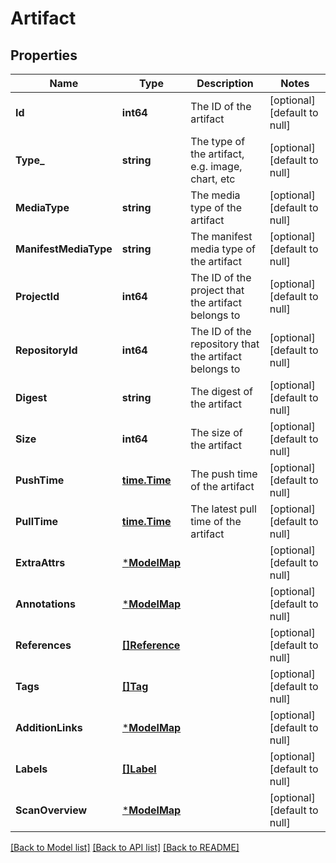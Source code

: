 # Artifact

## Properties
Name | Type | Description | Notes
------------ | ------------- | ------------- | -------------
**Id** | **int64** | The ID of the artifact | [optional] [default to null]
**Type_** | **string** | The type of the artifact, e.g. image, chart, etc | [optional] [default to null]
**MediaType** | **string** | The media type of the artifact | [optional] [default to null]
**ManifestMediaType** | **string** | The manifest media type of the artifact | [optional] [default to null]
**ProjectId** | **int64** | The ID of the project that the artifact belongs to | [optional] [default to null]
**RepositoryId** | **int64** | The ID of the repository that the artifact belongs to | [optional] [default to null]
**Digest** | **string** | The digest of the artifact | [optional] [default to null]
**Size** | **int64** | The size of the artifact | [optional] [default to null]
**PushTime** | [**time.Time**](time.Time.md) | The push time of the artifact | [optional] [default to null]
**PullTime** | [**time.Time**](time.Time.md) | The latest pull time of the artifact | [optional] [default to null]
**ExtraAttrs** | [***ModelMap**](map.md) |  | [optional] [default to null]
**Annotations** | [***ModelMap**](map.md) |  | [optional] [default to null]
**References** | [**[]Reference**](Reference.md) |  | [optional] [default to null]
**Tags** | [**[]Tag**](Tag.md) |  | [optional] [default to null]
**AdditionLinks** | [***ModelMap**](map.md) |  | [optional] [default to null]
**Labels** | [**[]Label**](Label.md) |  | [optional] [default to null]
**ScanOverview** | [***ModelMap**](map.md) |  | [optional] [default to null]

[[Back to Model list]](../README.md#documentation-for-models) [[Back to API list]](../README.md#documentation-for-api-endpoints) [[Back to README]](../README.md)

